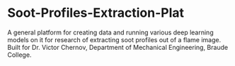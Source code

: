 # Soot-Profiles-Extraction-Plat
A general platform for creating data and running various deep learning models on it for research of extracting soot profiles out of a flame image. Built for Dr. Victor Chernov, Department of Mechanical Engineering, Braude College.
